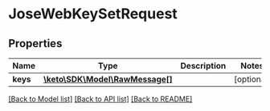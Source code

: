 # JoseWebKeySetRequest

## Properties
Name | Type | Description | Notes
------------ | ------------- | ------------- | -------------
**keys** | [**\keto\SDK\Model\RawMessage[]**](RawMessage.md) |  | [optional] 

[[Back to Model list]](../README.md#documentation-for-models) [[Back to API list]](../README.md#documentation-for-api-endpoints) [[Back to README]](../README.md)


